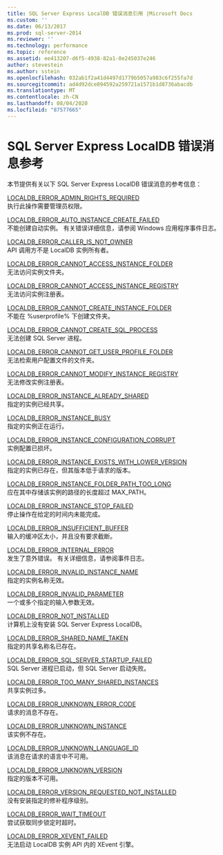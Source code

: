 ```yaml
---
title: SQL Server Express LocalDB 错误消息引用 |Microsoft Docs
ms.custom: ''
ms.date: 06/13/2017
ms.prod: sql-server-2014
ms.reviewer: ''
ms.technology: performance
ms.topic: reference
ms.assetid: ee413207-d6f5-4938-82a1-0e245037e246
author: stevestein
ms.author: sstein
ms.openlocfilehash: 032ab1f2a41d4497d1779b5057a983c6f255fa7d
ms.sourcegitcommit: ad4d92dce894592a259721a1571b1d8736abacdb
ms.translationtype: MT
ms.contentlocale: zh-CN
ms.lasthandoff: 08/04/2020
ms.locfileid: "87577665"
---
```

# <a name="sql-server-express-localdb-error-message-reference"></a>SQL Server Express LocalDB 错误消息参考
  本节提供有关以下 SQL Server Express LocalDB 错误消息的参考信息：  
  
 [LOCALDB_ERROR_ADMIN_RIGHTS_REQUIRED](localdb-error-admin-rights-required.md)  
 执行此操作需要管理员权限。  
  
 [LOCALDB_ERROR_AUTO_INSTANCE_CREATE_FAILED](localdb-error-auto-instance-create-failed.md)  
 不能创建自动实例。 有关错误详细信息，请参阅 Windows 应用程序事件日志。  
  
 [LOCALDB_ERROR_CALLER_IS_NOT_OWNER](localdb-error-caller-is-not-owner.md)  
 API 调用方不是 LocalDB 实例所有者。  
  
 [LOCALDB_ERROR_CANNOT_ACCESS_INSTANCE_FOLDER](localdb-error-cannot-access-instance-folder.md)  
 无法访问实例文件夹。  
  
 [LOCALDB_ERROR_CANNOT_ACCESS_INSTANCE_REGISTRY](localdb-error-cannot-access-instance-registry.md)  
 无法访问实例注册表。  
  
 [LOCALDB_ERROR_CANNOT_CREATE_INSTANCE_FOLDER](localdb-error-cannot-create-instance-folder.md)  
 不能在 %userprofile% 下创建文件夹。  
  
 [LOCALDB_ERROR_CANNOT_CREATE_SQL_PROCESS](localdb-error-cannot-create-sql-process.md)  
 无法创建 SQL Server 进程。  
  
 [LOCALDB_ERROR_CANNOT_GET_USER_PROFILE_FOLDER](localdb-error-cannot-get-user-profile-folder.md)  
 无法检索用户配置文件的文件夹。  
  
 [LOCALDB_ERROR_CANNOT_MODIFY_INSTANCE_REGISTRY](localdb-error-cannot-modify-instance-registry.md)  
 无法修改实例注册表。  
  
 [LOCALDB_ERROR_INSTANCE_ALREADY_SHARED](localdb-error-instance-already-shared.md)  
 指定的实例已经共享。  
  
 [LOCALDB_ERROR_INSTANCE_BUSY](localdb-error-instance-busy.md)  
 指定的实例正在运行。  
  
 [LOCALDB_ERROR_INSTANCE_CONFIGURATION_CORRUPT](localdb-error-instance-configuration-corrupt.md)  
 实例配置已损坏。  
  
 [LOCALDB_ERROR_INSTANCE_EXISTS_WITH_LOWER_VERSION](localdb-error-instance-exists-with-lower-version.md)  
 指定的实例已存在，但其版本低于请求的版本。  
  
 [LOCALDB_ERROR_INSTANCE_FOLDER_PATH_TOO_LONG](localdb-error-instance-folder-path-too-long.md)  
 应在其中存储该实例的路径的长度超过 MAX_PATH。  
  
 [LOCALDB_ERROR_INSTANCE_STOP_FAILED](localdb-error-instance-stop-failed.md)  
 停止操作在给定的时间内未能完成。  
  
 [LOCALDB_ERROR_INSUFFICIENT_BUFFER](localdb-error-insufficient-buffer.md)  
 输入的缓冲区太小，并且没有要求截断。  
  
 [LOCALDB_ERROR_INTERNAL_ERROR](localdb-error-internal-error.md)  
 发生了意外错误。 有关详细信息，请参阅事件日志。  
  
 [LOCALDB_ERROR_INVALID_INSTANCE_NAME](localdb-error-invalid-instance-name.md)  
 指定的实例名称无效。  
  
 [LOCALDB_ERROR_INVALID_PARAMETER](localdb-error-invalid-parameter.md)  
 一个或多个指定的输入参数无效。  
  
 [LOCALDB_ERROR_NOT_INSTALLED](localdb-error-not-installed.md)  
 计算机上没有安装 SQL Server Express LocalDB。  
  
 [LOCALDB_ERROR_SHARED_NAME_TAKEN](localdb-error-shared-name-taken.md)  
 指定的共享名称名已存在。  
  
 [LOCALDB_ERROR_SQL_SERVER_STARTUP_FAILED](localdb-error-sql-server-startup-failed.md)  
 SQL Server 进程已启动，但 SQL Server 启动失败。  
  
 [LOCALDB_ERROR_TOO_MANY_SHARED_INSTANCES](localdb-error-too-many-shared-instances.md)  
 共享实例过多。  
  
 [LOCALDB_ERROR_UNKNOWN_ERROR_CODE](localdb-error-unknown-error-code.md)  
 请求的消息不存在。  
  
 [LOCALDB_ERROR_UNKNOWN_INSTANCE](localdb-error-unknown-instance.md)  
 该实例不存在。  
  
 [LOCALDB_ERROR_UNKNOWN_LANGUAGE_ID](localdb-error-unknown-language-id.md)  
 该消息在请求的语言中不可用。  
  
 [LOCALDB_ERROR_UNKNOWN_VERSION](localdb-error-unknown-version.md)  
 指定的版本不可用。  
  
 [LOCALDB_ERROR_VERSION_REQUESTED_NOT_INSTALLED](localdb-error-version-requested-not-installed.md)  
 没有安装指定的修补程序级别。  
  
 [LOCALDB_ERROR_WAIT_TIMEOUT](localdb-error-wait-timeout.md)  
 尝试获取同步锁定时超时。  
  
 [LOCALDB_ERROR_XEVENT_FAILED](localdb-error-xevent-failed.md)  
 无法启动 LocalDB 实例 API 内的 XEvent 引擎。  
  
  

